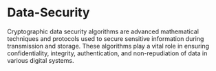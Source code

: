 # Data-Security
Cryptographic data security algorithms are advanced mathematical techniques and protocols used to secure sensitive information during transmission and storage. These algorithms play a vital role in ensuring confidentiality, integrity, authentication, and non-repudiation of data in various digital systems. 
